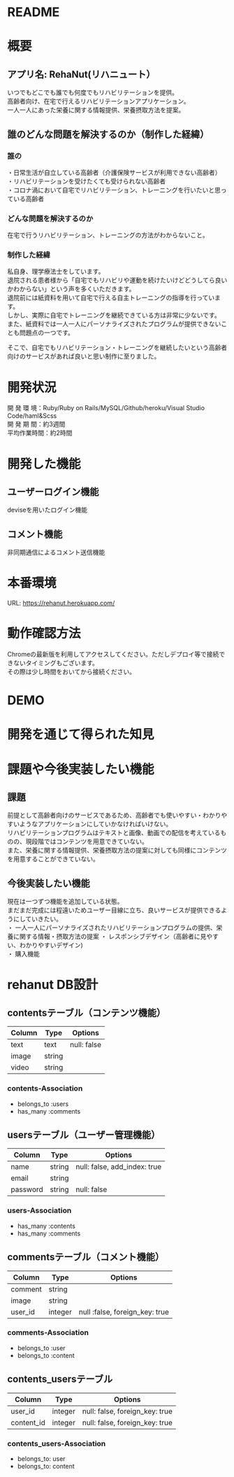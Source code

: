 # README

# 概要

## アプリ名: RehaNut(リハニュート）
いつでもどこでも誰でも何度でもリハビリテーションを提供。  
高齢者向け、在宅で行えるリハビリテーションアプリケーション。  
一人一人にあった栄養に関する情報提供、栄養摂取方法を提案。

## 誰のどんな問題を解決するのか（制作した経緯）
### 誰の
・日常生活が自立している高齢者（介護保険サービスが利用できない高齢者）  
・リハビリテーションを受けたくても受けられない高齢者  
・コロナ渦において自宅でリハビリテーション、トレーニングを行いたいと思っている高齢者

### どんな問題を解決するのか
在宅で行うリハビリテーション、トレーニングの方法がわからないこと。  

### 制作した経緯
私自身、理学療法士をしています。  
退院される患者様から「自宅でもリハビリや運動を続けたいけどどうしてら良いかわからない」という声を多くいただきます。  
退院前には紙資料を用いて自宅で行える自主トレーニングの指導を行っています。  
しかし、実際に自宅でトレーニングを継続できている方は非常に少ないです。  
また、紙資料では一人一人にパーソナライズされたプログラムが提供できないことも問題点の一つです。

そこで、自宅でもリハビリテーション・トレーニングを継続したいという高齢者向けのサービスがあれば良いと思い制作に至りました。

# 開発状況
開 発 環 境：Ruby/Ruby on Rails/MySQL/Github/heroku/Visual Studio Code/haml&Scss  
開 発 期 間：約3週間  
平均作業時間：約2時間

# 開発した機能
## ユーザーログイン機能
deviseを用いたログイン機能

## コメント機能
非同期通信によるコメント送信機能

# 本番環境
URL: https://rehanut.herokuapp.com/

# 動作確認方法
Chromeの最新版を利用してアクセスしてください。ただしデプロイ等で接続できないタイミングもございます。  
その際は少し時間をおいてから接続ください。

# DEMO

# 開発を通じて得られた知見

# 課題や今後実装したい機能
## 課題
前提として高齢者向けのサービスであるため、高齢者でも使いやすい・わかりやすいようなアプリケーションにしていかなければいけない。  
リハビリテーションプログラムはテキストと画像、動画での配信を考えているものの、現段階ではコンテンツを用意できていない。  
また、栄養に関する情報提供、栄養摂取方法の提案に対しても同様にコンテンツを用意することができていない。  
## 今後実装したい機能
現在は一つずつ機能を追加している状態。  
まだまだ完成には程遠いためユーザー目線に立ち、良いサービスが提供できるようにしていきたい。  
・ 一人一人にパーソナライズされたリハビリテーションプログラムの提供、栄養に関する情報・摂取方法の提案
・ レスポンシブデザイン（高齢者に見やすい、わかりやすいデザイン)  
・ 購入機能

# rehanut DB設計

##  contentsテーブル（コンテンツ機能）
|Column|Type|Options|
|------|----|-------|
|text|text|null: false|
|image|string||
|video|string||
### contents-Association
- belongs_to :users
- has_many :comments

## usersテーブル（ユーザー管理機能）
|Column|Type|Options|
|------|----|-------|
|name|string|null: false, add_index: true|
|email|string||
|password|string|null: false|
### users-Association
- has_many :contents
- has_many :comments

## commentsテーブル（コメント機能）
|Column|Type|Options|
|------|----|-------|
|comment|string|
|image|string|
|user_id|integer|null :false, foreign_key: true|
### comments-Association
- belongs_to :user
- belongs_to :content

## contents_usersテーブル
|Column|Type|Options|
|------|----|-------|
|user_id|integer|null: false, foreign_key: true|
|content_id|integer|null: false, foreign_key: true|
### contents_users-Association
- belongs_to: user
- belongs_to: content
